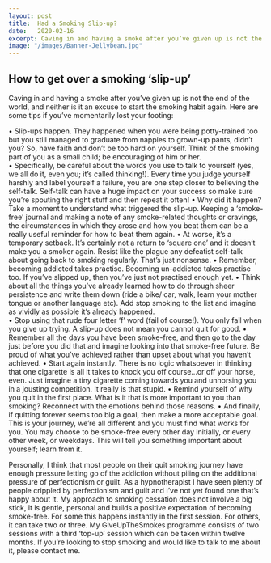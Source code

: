```yaml
---
layout: post
title:  Had a Smoking Slip-up?
date:   2020-02-16
excerpt: Caving in and having a smoke after you’ve given up is not the end of the world, and neither is it an excuse to start the smoking habit again.  Here are some tips if you’ve momentarily lost your footing
image: "/images/Banner-Jellybean.jpg"
---
```

## How to get over a smoking ‘slip-up’ 

Caving in and having a smoke after you’ve given up is not the end of the world, and neither is it an excuse to start the smoking habit again.  Here are some tips if you’ve momentarily lost your footing:

•	Slip-ups happen. They happened when you were being potty-trained too but you still managed to graduate from nappies to grown-up pants, didn’t you? So, have faith and don’t be too hard on yourself. Think of the smoking part of you as a small child; be encouraging of him or her.  
•	Specifically, be careful about the words you use to talk to yourself (yes, we all do it, even you; it’s called thinking!). Every time you judge yourself harshly and label yourself a failure, you are one step closer to believing the self-talk. Self-talk can have a huge impact on your success so make sure you’re spouting the right stuff and then repeat it often! 
•	Why did it happen? Take a moment to understand what triggered the slip-up. Keeping a ‘smoke-free’ journal and making a note of any smoke-related thoughts or cravings, the circumstances in which they arose and how you beat them can be a really useful reminder for how to beat them again. 
•	At worse, it’s a temporary setback. It’s certainly not a return to ‘square one’ and it doesn’t make you a smoker again. Resist like the plague any defeatist self-talk about going back to smoking regularly. That’s just nonsense. 
•	Remember, becoming addicted takes practise. Becoming un-addicted takes practise too. If you’ve slipped up, then you’ve just not practised enough yet. 
•	Think about all the things you’ve already learned how to do through sheer persistence and write them down (ride a bike/ car, walk, learn your mother tongue or another language etc). Add stop smoking to the list and imagine as vividly as possible it’s already happened.   
•	Stop using that rude four letter ‘f’ word (fail of course!). You only fail when you give up trying. A slip-up does not mean you cannot quit for good.
•	Remember all the days you have been smoke-free, and then go to the day just before you did that and imagine looking into that smoke-free future. Be proud of what you’ve achieved rather than upset about what you haven’t achieved.
•	Start again instantly. There is no logic whatsoever in thinking that one cigarette is all it takes to knock you off course...or off your horse, even. Just imagine a tiny cigarette coming towards you and unhorsing you in a jousting competition. It really is that stupid. 
•	Remind yourself of why you quit in the first place. What is it that is more important to you than smoking? Reconnect with the emotions behind those reasons. 
•	And finally, if quitting forever seems too big a goal, then make a more acceptable goal. This is your journey, we’re all different and you must find what works for you. You may choose to be smoke-free every other day initially, or every other week, or weekdays. This will tell you something important about yourself; learn from it. 

Personally, I think that most people on their quit smoking journey have enough pressure letting go of the addiction without piling on the additional pressure of perfectionism or guilt. As a hypnotherapist I have seen plenty of people crippled by perfectionism and guilt and I’ve not yet found one that’s happy about it. My approach to smoking cessation does not involve a big stick, it is gentle, personal and builds a positive expectation of becoming smoke-free. For some this happens instantly in the first session. For others, it can take two or three. My GiveUpTheSmokes programme consists of two sessions with a third ‘top-up’ session which can be taken within twelve months. If you’re looking to stop smoking and would like to talk to me about it, please contact me.   